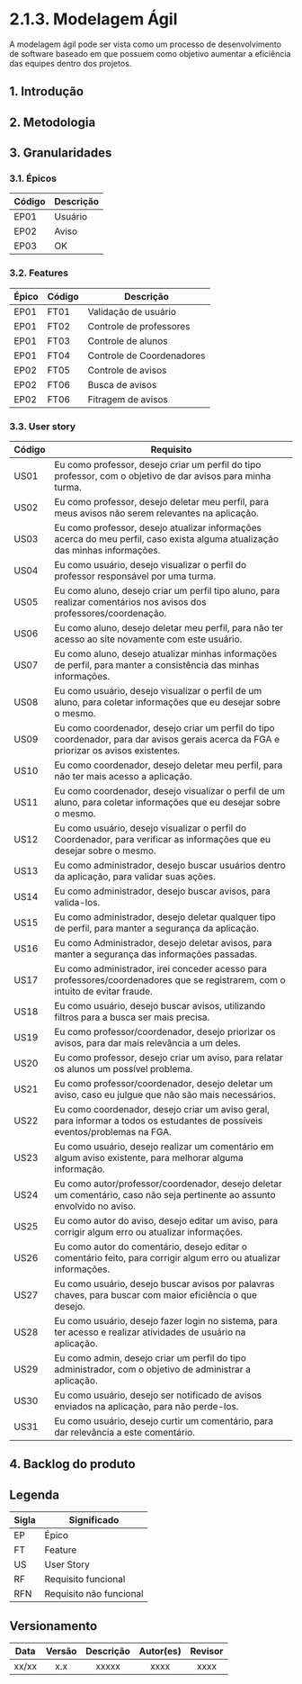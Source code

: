 # 2.1.3. Modelagem Ágil

A modelagem ágil pode ser vista como um processo de desenvolvimento de software baseado em  que possuem como objetivo aumentar a eficiência das equipes dentro dos projetos.

## 1. Introdução


## 2. Metodologia


## 3. Granularidades

### 3.1. Épicos

| Código | Descrição |
| ------ | --------- |
| EP01   | Usuário   |
| EP02   | Aviso     |
| EP03   | OK        |


### 3.2. Features

| Épico | Código | Descrição                 |
| ------| ------ | ------------------------- |
| EP01  | FT01   | Validação de usuário      |
| EP01  | FT02   | Controle de professores   |
| EP01  | FT03   | Controle de alunos        |
| EP01  | FT04   | Controle de Coordenadores |
| EP02  | FT05   | Controle de avisos        |
| EP02  | FT06   | Busca de avisos           |
| EP02  | FT06   | Fitragem de avisos        |


### 3.3. User story

| Código |                                                             Requisito                                                                      |
| ------ | ------------------------------------------------------------------------------------------------------------------------------------------ |
|  US01  | Eu como professor, desejo criar um perfil do tipo professor, com o objetivo de dar avisos para minha turma.                                |
|  US02  | Eu como professor, desejo deletar meu perfil, para meus avisos não serem relevantes na aplicação.                                          |
|  US03  | Eu como professor, desejo atualizar informações acerca do meu perfil, caso exista alguma atualização das minhas informações.               |
|  US04  | Eu como usuário, desejo visualizar o perfil do professor responsável por uma turma.                                                        |
|  US05  | Eu como aluno, desejo criar um perfil tipo aluno, para realizar comentários nos avisos dos professores/coordenação.                        |
|  US06  | Eu como aluno, desejo deletar meu perfil, para não ter acesso ao site novamente com este usuário.                                          |
|  US07  | Eu como aluno, desejo atualizar minhas informações de perfil, para manter a consistência das minhas informações.                           |
|  US08  | Eu como usuário, desejo visualizar o perfil de um aluno, para coletar informações que eu desejar sobre o mesmo.                            |
|  US09  | Eu como coordenador, desejo criar um perfil do tipo coordenador, para dar avisos gerais acerca da FGA e priorizar os avisos existentes.    |
|  US10  | Eu como coordenador, desejo deletar meu perfil, para não ter mais acesso a aplicação.                                                      |
|  US11  | Eu como coordenador, desejo visualizar o perfil de um aluno, para coletar informações que eu desejar sobre o mesmo.                        |
|  US12  | Eu como usuário, desejo visualizar o perfil do Coordenador, para verificar as informações que eu desejar sobre o mesmo.                    |
|  US13  | Eu como administrador, desejo buscar usuários dentro da aplicação, para validar suas ações.                                                |
|  US14  | Eu como administrador, desejo buscar avisos, para valida-los.                                                                              |
|  US15  | Eu como administrador, desejo deletar qualquer tipo de perfil, para manter a segurança da aplicação.                                       |
|  US16  | Eu como Administrador, desejo deletar avisos, para manter a segurança das informações passadas.                                            |
|  US17  | Eu como administrador, irei conceder acesso para professores/coordenadores que se registrarem, com o intuito de evitar fraude.             |
|  US18  | Eu como usuário, desejo buscar avisos, utilizando filtros para a busca ser mais precisa.                                                   |
|  US19  | Eu como professor/coordenador, desejo priorizar os avisos, para dar mais relevância a um deles.                                            |
|  US20  | Eu como professor, desejo criar um aviso, para relatar os alunos um possível problema.                                                     |
|  US21  | Eu como professor/coordenador, desejo deletar um aviso, caso eu julgue que não são mais necessários.                                       |
|  US22  | Eu como coordenador, desejo criar um aviso geral, para informar a todos os estudantes de possíveis eventos/problemas na FGA.               |
|  US23  | Eu como usuário, desejo realizar um comentário em algum aviso existente, para melhorar alguma informação.                                  |
|  US24  | Eu como autor/professor/coordenador, desejo deletar um comentário, caso não seja pertinente ao assunto envolvido no aviso.                 |
|  US25  | Eu como autor do aviso, desejo editar um aviso, para corrigir algum erro ou atualizar informações.                                         |
|  US26  | Eu como autor do comentário, desejo editar o comentário feito, para corrigir algum erro ou atualizar informações.                          |
|  US27  | Eu como usuário, desejo buscar avisos por palavras chaves, para buscar com maior eficiência o que desejo.                                  |
|  US28  | Eu como usuário, desejo fazer login no sistema, para ter acesso e realizar atividades de usuário na aplicação.                             |
|  US29  | Eu como admin, desejo criar um perfil do tipo administrador, com o objetivo de administrar a aplicação.                                    |
|  US30  | Eu como usuário, desejo ser notificado de avisos enviados na aplicação, para não perde-los.                                                |
|  US31  | Eu como usuário, desejo curtir um comentário, para dar relevância a este comentário.                                                       |


## 4. Backlog do produto

<!-- 
## MoSCoW

- **Must have:** Significa que o requisito deve ser importante para a solução ser considerada um sucesso.
- **Should have:** Significa que o requisito é importante e deve ser implementado, mas sua implementação ou não, não irá interferir diretamente no sucesso da solução.
- **Could have:** Significa que o requisito indicado não precisa ser necessáriamente implementado, apenas se tiver tem e recursos.
- **Won't have:** Significa que o requisito indicado não precisa ser implementado naquele momento, podendo ser implementado nos futuros lançamentos.


### Requisitos funcionais

| Código |             Requisito              | Prioridade  |
| ------ | ---------------------------------- | ----------- |
|  RF01  | Manter perfil de professore        | Must Have   |
|  RF02  | Manter perfil de aluno             | Should have |
|  RF03  | Manter perfil de coordenador       | Must Have   |
|  RF04  | Visualizar perfil de professores   | Could Have  |
|  RF04  | Visualizar perfil de aluno         | Should Have |
|  RF06  | Visualizar perfil de coordenador   | Could Have  |
|  RF07  | Buscar perfil de usuários          | Won’t Have  |
|  RF08  | Buscar avisos por regex            | Could Have  |
|  RF09  | Deletar perfil de usuário          | Could Have  |
|  RF10  | Deletar aviso                      | Must Have   |
|  RF11  | Conceder acesso a docente          | Must Have   |
|  RF12  | Filtrar avisos                     | Should Have |
|  RF13  | Priorizar avisos                   | Should Have |
|  RF14  | Criar avisos da turma              | Must Have   |
|  RF15  | Deletar avisos                     | Must Have   |
|  RF16  | Criar aviso geral                  | Must Have   |
|  RF17  | Criar comentário nos avisos        | Should Have |
|  RF18  | Deletar comentário                 | Should Have |
|  RF19  | Editar um aviso                    | Must Have   |
|  RF20  | Editar um comentário               | Should Have |
|  RF21  | Buscar aviso por palavra           | Could Have  |
|  RF22  | Login de usuário                   | Must Have   |
|  RF23  | Criar perfil de administrador      | Must Have   |
|  RF24  | Notificar o usuário                | Won’t Have  |
|  RF25  | Curtidas nos comentários           | Won’t Have  |


### Requisitos não funcionais

| Código |                     Requisito                    | Prioridade  |
| ------ | ------------------------------------------------ | ----------- |
| RNF01  | O Software deve ser implementado no ambiente web | Must Have   |
| RNF02  | A aplicação deve ser responsiva                  | Should Have |
| RNF03  | O sistema deve ser seguro                        | Must Have   | -->



<!-- **Foco_03:** Modelagem Ágil

Entrega Mínina: Backlog do Produto, Priorizado com MOSCOW, e com 3 Níveis de Granularidade (pelo menos).

Apresentação (em sala) explicando o Backlog do Produto, com: (i) rastro claro aos membros participantes; (ii) justificativas & senso crítico sobre esse artefato; (iii) breve apresentação do Backlog, priorizado, e com três a seis níveis de granularidade (entre: Theme, Epic, Feature, Story, Task, Acceptance Criterion), e (iv) comentários gerais sobre iniciativas extras. Tempo da Apresentação: +/- 5min. Recomendação: Apresentar diretamente via Wiki ou GitPages do Projeto.

A Wiki ou GitPages do Projeto deve conter um tópico dedicado ao Módulo Modelagem Ágil, com Backlog do Produto, histórico de versões, referências, e demais detalhamentos gerados pela equipe nesse escopo.

Demais orientações disponíveis nas Diretrizes (vide Moodle). -->


## Legenda

| Sigla | Significado              |
| ----  | ------------------------ |
| EP    | Épico                    |
| FT    | Feature                  |
| US    | User Story               |
| RF    | Requisito funcional      |
| RFN   | Requisito não funcional  |


## Versionamento

| Data |Versão| Descrição | Autor(es) | Revisor |
|:----:|:----:|:---------:|:-----:|:-----:|
| xx/xx |  x.x  | xxxxx | xxxx | xxxx |